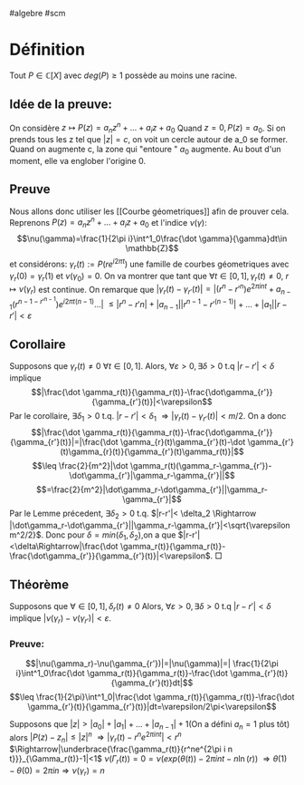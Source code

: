 #algebre #scm
# Définition
Tout  $P\in\mathbb{C}[X]$ avec $deg(P) \geq 1$ possède au moins une racine.

## Idée de la preuve:
On considère $z\mapsto P(z)=a_nz^n+...+a_iz+a_0$
Quand $z=0, P(z)=a_0$. Si on prends tous les z tel que $|z|=c$, on voit un cercle autour de a_0 se former. \
Quand on augmente c, la zone qui "entoure " $a_0$ augmente. Au bout d'un moment, elle va englober l'origine 0.

## Preuve
Nous allons donc utiliser les [[Courbe géometriques]] afin de prouver cela.
Reprenons $P(z)=a_nz^n+...+a_iz+a_0$ et l'indice $\nu(\gamma):$
$$\nu(\gamma)=\frac{1}{2\pi i}\int^1_0\frac{\dot \gamma}{\gamma}dt\in \mathbb{Z}$$
et considérons:
$\gamma_r(t):=P(re^{i2\pi t})$ une famille de courbes géometriques avec $\gamma_r(0)=\gamma_r(1)$ et $\nu(\gamma_0)=0$. On va montrer que tant que $\forall t \in [0,1], \gamma_r(t)\neq 0,$
$r \mapsto\nu(\gamma_r)$ est continue.
On remarque que $|\gamma_r(t)-\gamma_{r'}(t)|=|(r^n-r'^n)e^{2\pi i nt}+a_{n-1}(r^{n-1-r'^{n-1}})e^{i2\pi t (n-1)}...|$
$\leq|r^n-r'n|+|a_{n-1}||r^{n-1}-r'^{(n-1)}|+...+|a_1||r-r'|< \varepsilon$
## Corollaire
Supposons que $\gamma_r(t)\neq 0 \ \forall t\in [0,1]$. Alors, $\forall \varepsilon>0, \exists \delta >0$ t.q $|r-r'|<\delta$ implique
$$|\frac{\dot \gamma_r(t)}{\gamma_r(t)}-\frac{\dot\gamma_{r'}}{\gamma_{r'}(t)}|<\varepsilon$$
Par le corollaire, $\exists  \delta_1>0$ t.q. $|r-r'|< \delta_1$
$\Rightarrow|\gamma_r(t)-\gamma_{r'}(t)|<m/2$.
On a donc 
$$|\frac{\dot \gamma_r(t)}{\gamma_r(t)}-\frac{\dot\gamma_{r'}}{\gamma_{r'}(t)}|=|\frac{\dot \gamma_{r}(t)\gamma_{r'}(t)-\dot \gamma_{r'}(t)\gamma_{r}(t)}{\gamma_{r'}(t)\gamma_r(t)}|$$
$$\leq \frac{2}{m^2}|\dot \gamma_r(t)(\gamma_r-\gamma_{r'})-\dot\gamma_{r'}|\gamma_r-\gamma_{r'}||$$
$$=\frac{2}{m^2}|\dot\gamma_r-\dot\gamma_{r'}||\gamma_r-\gamma_{r'}|$$
Par le Lemme précedent, $\exists  \delta_2>0$ t.q. $|r-r'|< \delta_2 \Rightarrow |\dot\gamma_r-\dot\gamma_{r'}||\gamma_r-\gamma_{r'}|<\sqrt{\varepsilon m^2/2}$.
Donc pour $\delta = min(\delta_1,\delta_2)$,on a que
$|r-r'|<\delta\Rightarrow|\frac{\dot \gamma_r(t)}{\gamma_r(t)}-\frac{\dot\gamma_{r'}}{\gamma_{r'}(t)}|<\varepsilon$.
$\Box$
## Théorème
Supposons que $\forall \in [0,1], \delta_r(t)\neq 0$
Alors, $\forall\varepsilon >0,\exists \delta>0$ t.q $|r-r'|<\delta$ implique $|\nu(\gamma_r)-\nu(\gamma_{r'})|<\varepsilon$.
### Preuve: 
$$|\nu(\gamma_r)-\nu(\gamma_{r'})|=|\nu(\gamma)|=| \frac{1}{2\pi i}\int^1_0\frac{\dot \gamma_r(t)}{\gamma_r(t)}-\frac{\dot \gamma_{r'}(t)}{\gamma_{r'}(t)}dt|$$
$$\leq \frac{1}{2\pi}\int^1_0|\frac{\dot \gamma_r(t)}{\gamma_r(t)}-\frac{\dot \gamma_{r'}(t)}{\gamma_{r'}(t)}|dt=\varepsilon/2\pi<\varepsilon$$

Supposons que $|z|>|a_0|+|a_1|+...+|a_{n-1}|+1$(On a défini $a_n = 1$ plus tôt)
alors $|P(z)-z_n|\leq|z|^n$
$\Rightarrow|\gamma_r(t)-r^ne^{2\pi i n t}|<r^n$
$\Rightarrow|\underbrace{\frac{\gamma_r(t)}{r^ne^{2\pi i n t}}}_{\Gamma_r(t)}-1|<1$
$\nu(\Gamma_r(t))=0=\nu(exp(\theta(t))-2\pi int-n\ln(r))$
$\Rightarrow\theta(1)-\theta(0)=2\pi i n\Rightarrow \nu(\gamma_r)=n$